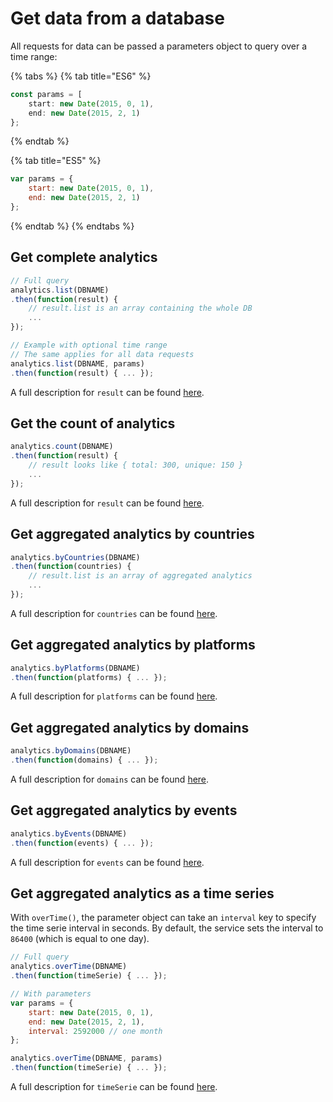 # Get data from a database

All requests for data can be passed a parameters object to query over a time range:

{% tabs %}
{% tab title="ES6" %}
```javascript
const params = [
    start: new Date(2015, 0, 1),
    end: new Date(2015, 2, 1)
};
```
{% endtab %}

{% tab title="ES5" %}
```javascript
var params = {
    start: new Date(2015, 0, 1),
    end: new Date(2015, 2, 1)
};
```
{% endtab %}
{% endtabs %}

## Get complete analytics

```javascript
// Full query
analytics.list(DBNAME)
.then(function(result) {
    // result.list is an array containing the whole DB
    ...
});

// Example with optional time range
// The same applies for all data requests
analytics.list(DBNAME, params)
.then(function(result) { ... });
```

A full description for `result` can be found [here](https://github.com/GitbookIO/micro-analytics#get-website).

## Get the count of analytics

```javascript
analytics.count(DBNAME)
.then(function(result) {
    // result looks like { total: 300, unique: 150 }
    ...
});
```

A full description for `result` can be found [here](https://github.com/GitbookIO/micro-analytics#get-websitecount).

## Get aggregated analytics by countries

```javascript
analytics.byCountries(DBNAME)
.then(function(countries) {
    // result.list is an array of aggregated analytics
    ...
});
```

A full description for `countries` can be found [here](https://github.com/GitbookIO/micro-analytics#get-websitecountries).

## Get aggregated analytics by platforms

```javascript
analytics.byPlatforms(DBNAME)
.then(function(platforms) { ... });
```

A full description for `platforms` can be found [here](https://github.com/GitbookIO/micro-analytics#get-websiteplatforms).

## Get aggregated analytics by domains

```javascript
analytics.byDomains(DBNAME)
.then(function(domains) { ... });
```

A full description for `domains` can be found [here](https://github.com/GitbookIO/micro-analytics#get-websitedomains).

## Get aggregated analytics by events

```javascript
analytics.byEvents(DBNAME)
.then(function(events) { ... });
```

A full description for `events` can be found [here](https://github.com/GitbookIO/micro-analytics#get-websiteevents).

## Get aggregated analytics as a time series

With `overTime()`, the parameter object can take an `interval` key to specify the time serie interval in seconds. By default, the service sets the interval to `86400` \(which is equal to one day\).

```javascript
// Full query
analytics.overTime(DBNAME)
.then(function(timeSerie) { ... });

// With parameters
var params = {
    start: new Date(2015, 0, 1),
    end: new Date(2015, 2, 1),
    interval: 2592000 // one month
};

analytics.overTime(DBNAME, params)
.then(function(timeSerie) { ... });
```

A full description for `timeSerie` can be found [here](https://github.com/GitbookIO/micro-analytics#get-websitetime).


